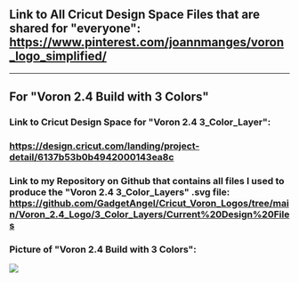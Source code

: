 ## Link to All Cricut Design Space Files that are shared for "everyone": https://www.pinterest.com/joannmanges/voron_logo_simplified/

---

## For "Voron 2.4 Build with 3 Colors"

### Link to Cricut Design Space for "Voron 2.4 3_Color_Layer":
### https://design.cricut.com/landing/project-detail/6137b53b0b4942000143ea8c

### Link to my Repository on Github that contains all files I used to produce the "Voron 2.4 3_Color_Layers" .svg file: https://github.com/GadgetAngel/Cricut_Voron_Logos/tree/main/Voron_2.4_Logo/3_Color_Layers/Current%20Design%20Files

### Picture of "Voron 2.4 Build with 3 Colors":
<img src="https://github.com/GadgetAngel/VoronUsers/blob/Cricut_Voron_Logos_by_GadgetAngel/printer_mods/GadgetAngel/Cricut_Voron_Logos/images/Voron2.4_3Color.jpg?raw=true" />
